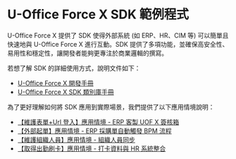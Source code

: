 # U-Office Force X SDK 範例程式

U-Office Force X 提供了 SDK 使得外部系統 (如 ERP、HR、CIM 等) 可以簡單且快速地與 U-Office Force X 進行互動。SDK 提供了多項功能，並確保高安全性、易用性和穩定性，讓開發者能夠更專注於商業邏輯的撰寫。

若想了解 SDK 的詳細使用方式，說明文件如下：
* [U-Office Force X 開發手冊](https://docs.uof.tw/techdoc/index.html#sdk_1)
* [U-Office Force X SDK 類別庫手冊](https://docs.uof.tw/sdkdevdoc/api/Ede.Uofx.PubApi.Sdk.NetStd.html)

為了更好理解如何將 SDK 應用到實際場景，我們提供了以下應用情境說明：
* [【維護表單+Url 登入】應用情境 - ERP 客製 UOF X 簽核箱](https://docs.uof.tw/techdoc/use-case/approval-box/)
* [【外部起單】應用情境 - ERP 採購單自動觸發 BPM 流程](https://docs.uof.tw/techdoc/use-case/purchase-order/)
* [【維護組織人員】應用情境 - 組織人員同步](https://docs.uof.tw/use-case/org-sync/)
* [【取得出勤刷卡】應用情境 - 打卡資料與 HR 系統整合](https://docs.uof.tw/sdk/punch/first-sample/)
